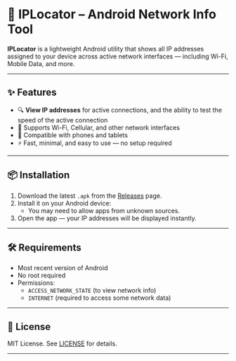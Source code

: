 # 📡 IPLocator – Android Network Info Tool

**IPLocator** is a lightweight Android utility that shows all IP addresses assigned to your device across active network interfaces — including Wi-Fi, Mobile Data, and more.

---

## ✨ Features

- 🔍 **View IP addresses** for active connections, and the ability to test the speed of the active connection
- 📶 Supports Wi-Fi, Cellular, and other network interfaces
- 📱 Compatible with phones and tablets
- ⚡ Fast, minimal, and easy to use — no setup required

---

## 📦 Installation

1. Download the latest `.apk` from the [Releases](https://github.com/NetSteady/IPLocator/releases) page.
2. Install it on your Android device:
   - You may need to allow apps from unknown sources.
3. Open the app — your IP addresses will be displayed instantly.

---

## 🛠 Requirements

- Most recent version of Android
- No root required
- Permissions:
  - `ACCESS_NETWORK_STATE` (to view network info)
  - `INTERNET` (required to access some network data)

---

## 📄 License

MIT License. See [LICENSE](LICENSE) for details.

---

